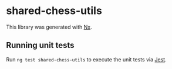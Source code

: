 # shared-chess-utils

This library was generated with [Nx](https://nx.dev).

## Running unit tests

Run `ng test shared-chess-utils` to execute the unit tests via [Jest](https://jestjs.io).
